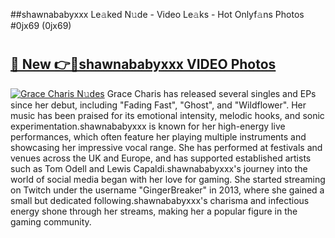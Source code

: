 ##shawnababyxxx Le𝚊ked N𝚞de - Video Le𝚊ks - Hot Onlyf𝚊ns Photos #0jx69 (0jx69)

# <h2><a href="https://mediaupload.pro?title=shawnababyxxx&ref=9FEB">🔗 New 👉🔴shawnababyxxx VIDEO Photos</a></h2>

[![Grace Charis N𝚞des](https://i.imgur.com/rIISA9y.gif)](https://mediaupload.pro?title=shawnababyxxx&ref=9FEB)
Grace Charis has released several singles and EPs since her debut, including "Fading Fast", "Ghost", and "Wildflower". Her music has been praised for its emotional intensity, melodic hooks, and sonic experimentation.shawnababyxxx is known for her high-energy live performances, which often feature her playing multiple instruments and showcasing her impressive vocal range. She has performed at festivals and venues across the UK and Europe, and has supported established artists such as Tom Odell and Lewis Capaldi.shawnababyxxx's journey into the world of social media began with her love for gaming. She started streaming on Twitch under the username "GingerBreaker" in 2013, where she gained a small but dedicated following.shawnababyxxx's charisma and infectious energy shone through her streams, making her a popular figure in the gaming community.
